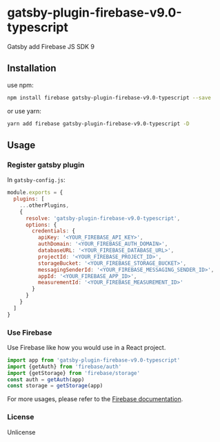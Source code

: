 # gatsby-plugin-firebase-v9.0-typescript

Gatsby add Firebase JS SDK 9

## Installation

use npm:

```bash
npm install firebase gatsby-plugin-firebase-v9.0-typescript --save
```

or use yarn:

```bash
yarn add firebase gatsby-plugin-firebase-v9.0-typescript -D
```

## Usage

### Register gatsby plugin

In `gatsby-config.js`:

```javascript
module.exports = {
  plugins: [
    ...otherPlugins,
    {
      resolve: 'gatsby-plugin-firebase-v9.0-typescript',
      options: {
        credentials: {
          apiKey: '<YOUR_FIREBASE_API_KEY>',
          authDomain: '<YOUR_FIREBASE_AUTH_DOMAIN>',
          databaseURL: '<YOUR_FIREBASE_DATABASE_URL>',
          projectId: '<YOUR_FIREBASE_PROJECT_ID>',
          storageBucket: '<YOUR_FIREBASE_STORAGE_BUCKET>',
          messagingSenderId: '<YOUR_FIREBASE_MESSAGING_SENDER_ID>',
          appId: '<YOUR_FIREBASE_APP_ID>',
          measurementId: '<YOUR_FIREBASE_MEASUREMENT_ID>'
        }
      }
    }
  ]
}
```

### Use Firebase

Use Firebase like how you would use in a React project.

```javascript
import app from 'gatsby-plugin-firebase-v9.0-typescript'
import {getAuth} from 'firebase/auth'
import {getStorage} from 'firebase/storage'
const auth = getAuth(app)
const storage = getStorage(app)
```

For more usages, please refer to the [Firebase documentation](https://firebase.google.com/docs).

### License

Unlicense
